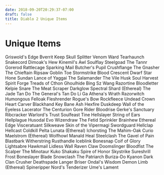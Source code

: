 ```yaml
---
date: 2018-09-20T20:29:37-07:00
draft: false
title: Diablo 2 Unique Items
---
```


# Unique Items

Griswold's Edge
Bverrit Keep
Skull Splitter
Venom Ward
Tearhaunch
Snakecord
Dimoak's Hew
Kinemil's Awl
Soulflay
Steelgoad
The Tannr Gorerod
Rattlecage
Sparking Mail
Butcher's Pupil
Crushflange
The Gnasher
The Chieftain
Ripsaw
Goblin Toe
Stormstrike
Blood Crescent
Dwarf Star
Hone Sundan Lance of Yaggai
The Salamander
The Vile Husk
Soul Harvest
Spirit Forge
Treads of Cthon
Ghoulhide
Bing Sz Wang
Razortine
Bloodletter
Kelpie Snare
The Meat Scraper
Darkglow
Spectral Shard (Ethereal)
The Jade Tan Do
The General's Tan Do Li Ga
Athena's Wrath
Razorwitch
Humongous
Felloak
Fleshrender
Rogue's Bow
Rockfleece
Undead Crown
Heart Carver
Blackhand Key
Bane Ash
Hexfire
Duskdeep
Wall of the Eyeless
Lacerator
The Centurion
Gore Rider
Bloodrise
Gerke's Sanctuary
Ribcracker
Warlord's Trust
Soulfeast Tine
Hellslayer
String of Ears
Hellplague
Husodal Evo
Wizendraw
The Fetid Sprinkler
Brainhew
Ethereal Edge
Visceratuant
Silkweave
Skin of the Vipermagi
Swordguard
Hellclap
Hellcast
Coldkill
Pelta Lunata (Ethereal)
Ichorsting
The Mahim-Oak Curio
Maelstrom (Ethereal)
Wolfhowl
Manald Heal
Steelclash
The Gavel of Pain
Blastbark
Witherstring
Rusthandle
Iceblink
Bonesnap
Coif of Glory
Lightsabre
Hawkmail
Lidless Wall
Raven Claw
Doomslinger
Bloodfist
The Scalper
The Minotaur
Kuko Shakaku
Spire of Honor
Skystrike
Sureshrill Frost
Boneslayer Blade
Snowclash
The Patriarch
Buriza-Do Kyanon
Dark Clan Crusher
Deathspade
Langer Briser
Ondal's Wisdom
Demon Limb (Ethereal)
Spineripper
Nord's Tenderizer
Ume's Lament
